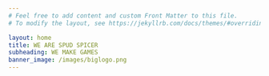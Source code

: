 ```yaml
---
# Feel free to add content and custom Front Matter to this file.
# To modify the layout, see https://jekyllrb.com/docs/themes/#overriding-theme-defaults

layout: home
title: WE ARE SPUD SPICER
subheading: WE MAKE GAMES
banner_image: /images/biglogo.png
---
```

